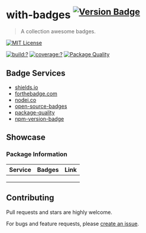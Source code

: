 # with-badges <sup>[![Version Badge](http://versionbadg.es/bubkoo/with-badges.svg)](https://npmjs.org/package/with-badges)</sup>

> A collection awesome badges.

[![MIT License](https://img.shields.io/badge/license-MIT_License-green.svg?style=flat-square)](https://github.com/bubkoo/with-badges/blob/master/LICENSE)

[![build:?](https://img.shields.io/travis/bubkoo/with-badges/master.svg?style=flat-square)](https://travis-ci.org/bubkoo/with-badges)
[![coverage:?](https://img.shields.io/coveralls/bubkoo/with-badges/master.svg?style=flat-square)](https://coveralls.io/github/bubkoo/with-badges)
[![Package Quality](http://npm.packagequality.com/shield/with-badges.svg)](http://packagequality.com/#?package=with-badges)

## Badge Services

- [shields.io](http://shields.io/)
- [forthebadge.com](http://forthebadge.com/)
- [nodei.co](https://nodei.co/)
- [open-source-badges](https://github.com/ellerbrock/open-source-badges)
- [package-quality](http://packagequality.com/)
- [npm-version-badge](https://github.com/teelaunch/npm-version-badge)

## Showcase

### Package Information

| Service | Badges | Link |
|---------|--------|------|
|         |        |      |
|         |        |      |
|         |        |      |


## Contributing

Pull requests and stars are highly welcome.

For bugs and feature requests, please [create an issue](https://github.com/bubkoo/with-badges/issues/new).


